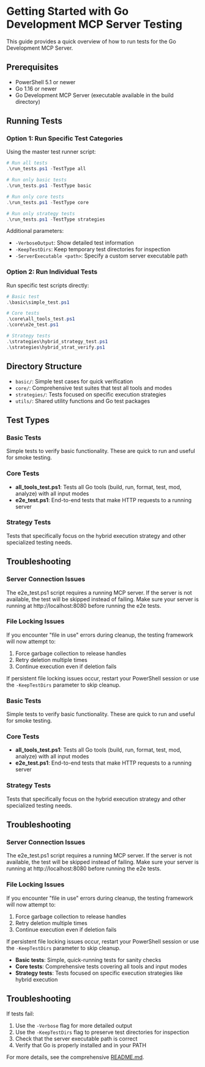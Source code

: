 # Getting Started with Go Development MCP Server Testing

This guide provides a quick overview of how to run tests for the Go Development MCP Server.

## Prerequisites

- PowerShell 5.1 or newer
- Go 1.16 or newer
- Go Development MCP Server (executable available in the build directory)

## Running Tests

### Option 1: Run Specific Test Categories

Using the master test runner script:

```powershell
# Run all tests
.\run_tests.ps1 -TestType all

# Run only basic tests
.\run_tests.ps1 -TestType basic

# Run only core tests
.\run_tests.ps1 -TestType core

# Run only strategy tests
.\run_tests.ps1 -TestType strategies
```

Additional parameters:

- `-VerboseOutput`: Show detailed test information
- `-KeepTestDirs`: Keep temporary test directories for inspection
- `-ServerExecutable <path>`: Specify a custom server executable path

### Option 2: Run Individual Tests

Run specific test scripts directly:

```powershell
# Basic test
.\basic\simple_test.ps1

# Core tests
.\core\all_tools_test.ps1
.\core\e2e_test.ps1

# Strategy tests
.\strategies\hybrid_strategy_test.ps1
.\strategies\hybrid_strat_verify.ps1
```

## Directory Structure

- `basic/`: Simple test cases for quick verification
- `core/`: Comprehensive test suites that test all tools and modes
- `strategies/`: Tests focused on specific execution strategies
- `utils/`: Shared utility functions and Go test packages

## Test Types

### Basic Tests

Simple tests to verify basic functionality. These are quick to run and useful for smoke testing.

### Core Tests

- **all_tools_test.ps1**: Tests all Go tools (build, run, format, test, mod, analyze) with all input modes
- **e2e_test.ps1**: End-to-end tests that make HTTP requests to a running server

### Strategy Tests

Tests that specifically focus on the hybrid execution strategy and other specialized testing needs.

## Troubleshooting

### Server Connection Issues

The e2e_test.ps1 script requires a running MCP server. If the server is not available, the test will 
be skipped instead of failing. Make sure your server is running at http://localhost:8080 before running 
the e2e tests.

### File Locking Issues

If you encounter "file in use" errors during cleanup, the testing framework will now attempt to:
1. Force garbage collection to release handles
2. Retry deletion multiple times
3. Continue execution even if deletion fails

If persistent file locking issues occur, restart your PowerShell session or use the `-KeepTestDirs` 
parameter to skip cleanup.

### Basic Tests
Simple tests to verify basic functionality. These are quick to run and useful for smoke testing.

### Core Tests
- **all_tools_test.ps1**: Tests all Go tools (build, run, format, test, mod, analyze) with all input modes
- **e2e_test.ps1**: End-to-end tests that make HTTP requests to a running server

### Strategy Tests
Tests that specifically focus on the hybrid execution strategy and other specialized testing needs.

## Troubleshooting

### Server Connection Issues
The e2e_test.ps1 script requires a running MCP server. If the server is not available, the test will 
be skipped instead of failing. Make sure your server is running at http://localhost:8080 before running 
the e2e tests.

### File Locking Issues
If you encounter "file in use" errors during cleanup, the testing framework will now attempt to:
1. Force garbage collection to release handles
2. Retry deletion multiple times
3. Continue execution even if deletion fails

If persistent file locking issues occur, restart your PowerShell session or use the `-KeepTestDirs` 
parameter to skip cleanup.

- **Basic tests**: Simple, quick-running tests for sanity checks
- **Core tests**: Comprehensive tests covering all tools and input modes
- **Strategy tests**: Tests focused on specific execution strategies like hybrid execution

## Troubleshooting

If tests fail:

1. Use the `-Verbose` flag for more detailed output
2. Use the `-KeepTestDirs` flag to preserve test directories for inspection
3. Check that the server executable path is correct
4. Verify that Go is properly installed and in your PATH

For more details, see the comprehensive [README.md](README.md).
